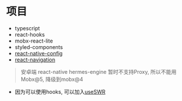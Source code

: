 # 项目

- typescript
- react-hooks
- mobx-react-lite
- styled-components
- [react-native-config](https://www.npmjs.com/package/react-native-config)
- [react-navigation](https://reactnavigation.org/docs/hello-react-navigation)
>
> 安卓端
> react-native hermes-engine 暂时不支持Proxy, 所以不能用Mobx@5, 降级到mobx@4

- 因为可以使用hooks, 可以加入[useSWR](https://github.com/vercel/swr)